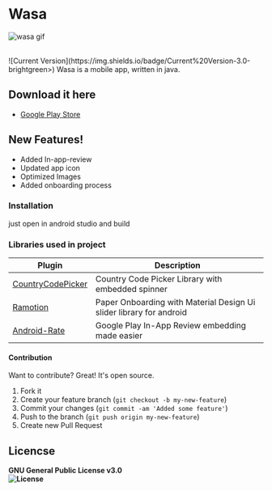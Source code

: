 # Wasa
![wasa gif](https://media.giphy.com/media/zmGcxNogrxAGfIl8U4/giphy.gif)

</br>
![Current Version](https://img.shields.io/badge/Current%20Version-3.0-brightgreen>)
Wasa is a mobile app, written in java.

## Download it here
* [Google Play Store]
 
 
## New Features!

  - Added In-app-review
  - Updated app icon
  - Optimized Images
  - Added onboarding process

### Installation

just open in android studio and build

### Libraries used in project

| Plugin | Description |
| ------ | ------ |
| [CountryCodePicker] | Country Code Picker Library with embedded spinner |
| [Ramotion] | Paper Onboarding with Material Design Ui slider library for android |
| [Android-Rate] | Google Play In-App Review embedding made easier |

#### Contribution
Want to contribute? Great!
It's open source.
1. Fork it
2. Create your feature branch (`git checkout -b my-new-feature`)
3. Commit your changes (`git commit -am 'Added some feature'`)
4. Push to the branch (`git push origin my-new-feature`)
5. Create new Pull Request


## Licencse
<b>GNU General Public License v3.0<b></br> ![License](<https://img.shields.io/badge/License-GNU%20General%20Public%20License%20v3.0-blue>)





[//]: # (These are reference links used in the body of this note and get stripped out when the markdown processor does its job. There is no need to format nicely because it shouldn't be seen. Thanks SO - http://stackoverflow.com/questions/4823468/store-comments-in-markdown-syntax)


   [Google Play Store]: <https://play.google.com/store/apps/details?id=com.sbz.wasa>
   [CountryCodePicker]: <https://github.com/hbb20/CountryCodePickerProject>
   [Ramotion]: <https://github.com/Ramotion/paper-onboarding-android>
   [Android-Rate]: <https://github.com/hotchemi/Android-Rate>
   [License]: <https://img.shields.io/badge/License-GNU%20General%20Public%20License%20v3.0-blue>
